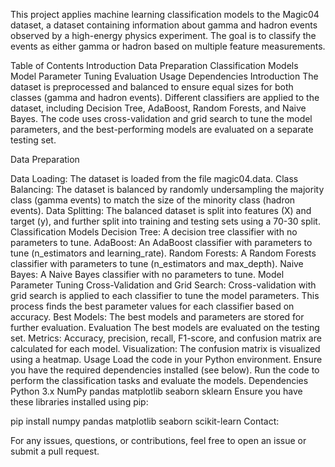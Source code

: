 This project applies machine learning classification models to the Magic04 dataset, a dataset containing information about gamma and hadron events observed by a high-energy physics experiment. The goal is to classify the events as either gamma or hadron based on multiple feature measurements.

Table of Contents
Introduction
Data Preparation
Classification Models
Model Parameter Tuning
Evaluation
Usage
Dependencies
Introduction
The dataset is preprocessed and balanced to ensure equal sizes for both classes (gamma and hadron events). Different classifiers are applied to the dataset, including Decision Tree, AdaBoost, Random Forests, and Naive Bayes. The code uses cross-validation and grid search to tune the model parameters, and the best-performing models are evaluated on a separate testing set.

Data Preparation

Data Loading: The dataset is loaded from the file magic04.data.
Class Balancing: The dataset is balanced by randomly undersampling the majority class (gamma events) to match the size of the minority class (hadron events).
Data Splitting: The balanced dataset is split into features (X) and target (y), and further split into training and testing sets using a 70-30 split.
Classification Models
Decision Tree: A decision tree classifier with no parameters to tune.
AdaBoost: An AdaBoost classifier with parameters to tune (n_estimators and learning_rate).
Random Forests: A Random Forests classifier with parameters to tune (n_estimators and max_depth).
Naive Bayes: A Naive Bayes classifier with no parameters to tune.
Model Parameter Tuning
Cross-Validation and Grid Search: Cross-validation with grid search is applied to each classifier to tune the model parameters. This process finds the best parameter values for each classifier based on accuracy.
Best Models: The best models and parameters are stored for further evaluation.
Evaluation
The best models are evaluated on the testing set.
Metrics: Accuracy, precision, recall, F1-score, and confusion matrix are calculated for each model.
Visualization: The confusion matrix is visualized using a heatmap.
Usage
Load the code in your Python environment.
Ensure you have the required dependencies installed (see below).
Run the code to perform the classification tasks and evaluate the models.
Dependencies
Python 3.x
NumPy
pandas
matplotlib
seaborn
sklearn
Ensure you have these libraries installed using pip:

pip install numpy pandas matplotlib seaborn scikit-learn
Contact:

For any issues, questions, or contributions, feel free to open an issue or submit a pull request.








